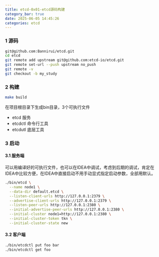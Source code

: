 ```yaml
---
title: etcd-0x01-etcd源码构建
category_bar: true
date: 2025-06-05 14:45:26
categories: etcd
---
```


### 1 源码

```sh
git@github.com:Bannirui/etcd.git
cd etcd
git remote add upstream git@github.com:etcd-io/etcd.git
git remote set-url --push upstream no_push
git remote -v
git checkout -b my_study
```

### 2 构建

```sh
make build
```

在项目根目录下生成bin目录，3个可执行文件

- etcd 服务
- etcdctl 命令行工具
- etcdutl 底层工具

### 3 启动

#### 3.1 服务端

可以用编译好的可执行文件，也可以在IDEA中调试，考虑到后期的调试，肯定在IDEA中比较方便，在IDEA中直接启动不用手动显式指定启动参数，全部用默认。

```sh
./bin/etcd \
  --name node1 \
  --data-dir default.etcd \
  --listen-client-urls http://127.0.0.1:2379 \
  --advertise-client-urls http://127.0.0.1:2379 \
  --listen-peer-urls http://127.0.0.1:2380 \
  --initial-advertise-peer-urls http://127.0.0.1:2380 \
  --initial-cluster node1=http://127.0.0.1:2380 \
  --initial-cluster-token tkn \
  --initial-cluster-state new
```

#### 3.2 客户端

```sh
./bin/etcdctl put foo bar
./bin/etcdctl get foo
```